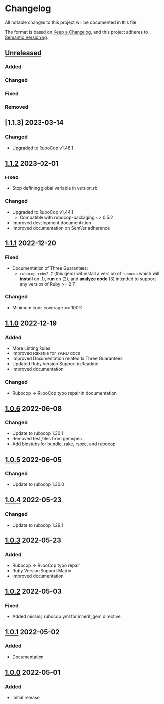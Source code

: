 # Changelog
All notable changes to this project will be documented in this file.

The format is based on [Keep a Changelog](https://keepachangelog.com/en/1.0.0/),
and this project adheres to [Semantic Versioning](https://semver.org/spec/v2.0.0.html).

## [Unreleased]
### Added
### Changed
### Fixed
### Removed

## [1.1.3] 2023-03-14
### Changed
* Upgraded to RuboCop v1.48.1

## [1.1.2] 2023-02-01
### Fixed
* Stop defining global variable in version.rb
### Changed
* Upgraded to RuboCop v1.44.1
  * Compatible with rubocop-packaging ~> 0.5.2
* Improved development documentation
* Improved documentation on SemVer adherence

## [1.1.1] 2022-12-20
### Fixed
* Documentation of Three Guarantees:
  * `rubocop-ruby2_7` (this gem) will install a version of `rubocop` which will
    **install** on (1), **run** on (2), and **analyze code** (3) intended to support any version of Ruby >= 2.7.
### Changed
* Minimum code coverage == 100%

## [1.1.0] 2022-12-19
### Added
* More Linting Rules
* Improved Rakefile for YARD docs
* Improved Documentation related to Three Guarantees
* Updated Ruby Version Support in Readme
* Improved documentation
### Changed
* Rubocop => RuboCop typo repair in documentation

## [1.0.6] 2022-06-08
### Changed
* Update to rubocop 1.30.1
* Removed test_files from gemspec
* Add binstubs for bundle, rake, rspec, and rubocop

## [1.0.5] 2022-06-05
### Changed
* Update to rubocop 1.30.0

## [1.0.4] 2022-05-23
### Changed
* Update to rubocop 1.29.1

## [1.0.3] 2022-05-23
### Added
* Rubocop => RuboCop typo repair
* Ruby Version Support Matrix
* Improved documentation

## [1.0.2] 2022-05-03
### Fixed
* Added missing rubocop.yml for inherit_gem directive

## [1.0.1] 2022-05-02
### Added
* Documentation

## [1.0.0] 2022-05-01
### Added
* Initial release

[Unreleased]: https://github.com/rubocop-lts/rubocop-ruby2_7/compare/v1.1.2...HEAD
[1.1.2]: https://github.com/rubocop-lts/rubocop-ruby2_7/compare/v1.1.1...v1.1.2
[1.1.1]: https://github.com/rubocop-lts/rubocop-ruby2_7/compare/v1.1.0...v1.1.1
[1.1.0]: https://github.com/rubocop-lts/rubocop-ruby2_7/compare/v1.0.6...v1.1.0
[1.0.6]: https://github.com/rubocop-lts/rubocop-ruby2_7/compare/v1.0.5...v1.0.6
[1.0.5]: https://github.com/rubocop-lts/rubocop-ruby2_7/compare/v1.0.4...v1.0.5
[1.0.4]: https://github.com/rubocop-lts/rubocop-ruby2_7/compare/v1.0.3...v1.0.4
[1.0.3]: https://github.com/rubocop-lts/rubocop-ruby2_7/compare/v1.0.2...v1.0.3
[1.0.2]: https://github.com/rubocop-lts/rubocop-ruby2_7/compare/v1.0.1...v1.0.2
[1.0.1]: https://github.com/rubocop-lts/rubocop-ruby2_7/compare/v1.0.0...v1.0.1
[1.0.0]: https://github.com/rubocop-lts/rubocop-ruby2_7/compare/70d9ab2660620916ed08d1f6057d10fc4f9aa731...v1.0.0
